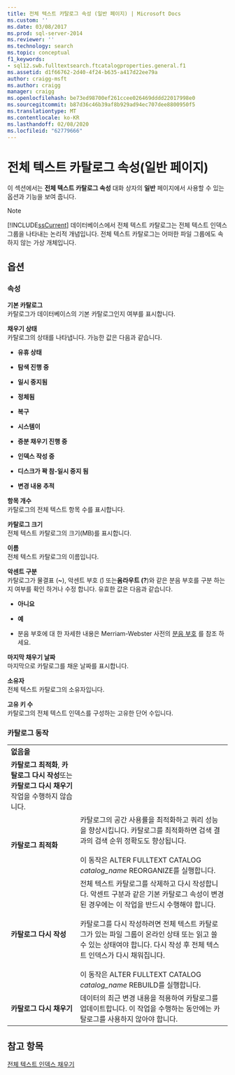 ```yaml
---
title: 전체 텍스트 카탈로그 속성 (일반 페이지) | Microsoft Docs
ms.custom: ''
ms.date: 03/08/2017
ms.prod: sql-server-2014
ms.reviewer: ''
ms.technology: search
ms.topic: conceptual
f1_keywords:
- sql12.swb.fulltextsearch.ftcatalogproperties.general.f1
ms.assetid: d1f66762-2d40-4f24-b635-a417d22ee79a
author: craigg-msft
ms.author: craigg
manager: craigg
ms.openlocfilehash: be73ed98700ef261ccee026469dddd22017998e0
ms.sourcegitcommit: b87d36c46b39af8b929ad94ec707dee8800950f5
ms.translationtype: MT
ms.contentlocale: ko-KR
ms.lasthandoff: 02/08/2020
ms.locfileid: "62779666"
---
```

# <a name="full-text-catalog-properties-general-page"></a>전체 텍스트 카탈로그 속성(일반 페이지)
  이 섹션에서는 **전체 텍스트 카탈로그 속성** 대화 상자의 **일반** 페이지에서 사용할 수 있는 옵션과 기능을 보여 줍니다.  
  
> [!NOTE]  
>  
  [!INCLUDE[ssCurrent](../includes/sscurrent-md.md)] 데이터베이스에서 전체 텍스트 카탈로그는 전체 텍스트 인덱스 그룹을 나타내는 논리적 개념입니다. 전체 텍스트 카탈로그는 어떠한 파일 그룹에도 속하지 않는 가상 개체입니다.  
  
## <a name="options"></a>옵션  
  
### <a name="properties"></a>속성  
 **기본 카탈로그**  
 카탈로그가 데이터베이스의 기본 카탈로그인지 여부를 표시합니다.  
  
 **채우기 상태**  
 카탈로그의 상태를 나타냅니다. 가능한 값은 다음과 같습니다.  
  
-   **유휴 상태**  
  
-   **탐색 진행 중**  
  
-   **일시 중지됨**  
  
-   **정체됨**  
  
-   **복구**  
  
-   **시스템이**  
  
-   **증분 채우기 진행 중**  
  
-   **인덱스 작성 중**  
  
-   **디스크가 꽉 참-일시 중지 됨**  
  
-   **변경 내용 추적**  
  
 **항목 개수**  
 카탈로그의 전체 텍스트 항목 수를 표시합니다.  
  
 **카탈로그 크기**  
 전체 텍스트 카탈로그의 크기(MB)를 표시합니다.  
  
 **이름**  
 전체 텍스트 카탈로그의 이름입니다.  
  
 **악센트 구분**  
 카탈로그가 물결표 (**~**), 악센트 부호 (**́**) 또는**움라우트 (?**)와 같은 분음 부호를 구분 하는지 여부를 확인 하거나 수정 합니다. 유효한 값은 다음과 같습니다.  
  
-   **아니요**  
  
-   **예**  
  
-   분음 부호에 대 한 자세한 내용은 Merriam-Webster 사전의 [분음 부호](https://www.merriam-webster.com/dictionary/diacritic) 를 참조 하세요.  
  
 **마지막 채우기 날짜**  
 마지막으로 카탈로그를 채운 날짜를 표시합니다.  
  
 **소유자**  
 전체 텍스트 카탈로그의 소유자입니다.  
  
 **고유 키 수**  
 카탈로그의 전체 텍스트 인덱스를 구성하는 고유한 단어 수입니다.  
  
### <a name="catalog-action"></a>카탈로그 동작  
  
|||  
|-|-|  
|**없음을**|
  **카탈로그 최적화**, **카탈로그 다시 작성**또는 **카탈로그 다시 채우기** 작업을 수행하지 않습니다.|  
|**카탈로그 최적화**|카탈로그의 공간 사용률을 최적화하고 쿼리 성능을 향상시킵니다. 카탈로그를 최적화하면 검색 결과의 검색 순위 정확도도 향상됩니다.<br /><br /> 이 동작은 ALTER FULLTEXT CATALOG *catalog_name* REORGANIZE를 실행합니다.|  
|**카탈로그 다시 작성**|전체 텍스트 카탈로그를 삭제하고 다시 작성합니다. 악센트 구분과 같은 기본 카탈로그 속성이 변경된 경우에는 이 작업을 반드시 수행해야 합니다.<br /><br /> 카탈로그를 다시 작성하려면 전체 텍스트 카탈로그가 있는 파일 그룹이 온라인 상태 또는 읽고 쓸 수 있는 상태여야 합니다. 다시 작성 후 전체 텍스트 인덱스가 다시 채워집니다.<br /><br /> 이 동작은 ALTER FULLTEXT CATALOG *catalog_name* REBUILD를 실행합니다.|  
|**카탈로그 다시 채우기**|데이터의 최근 변경 내용을 적용하여 카탈로그를 업데이트합니다. 이 작업을 수행하는 동안에는 카탈로그를 사용하지 않아야 합니다.|  
  
## <a name="see-also"></a>참고 항목  
 [전체 텍스트 인덱스 채우기](../relational-databases/indexes/indexes.md)  
  
  
